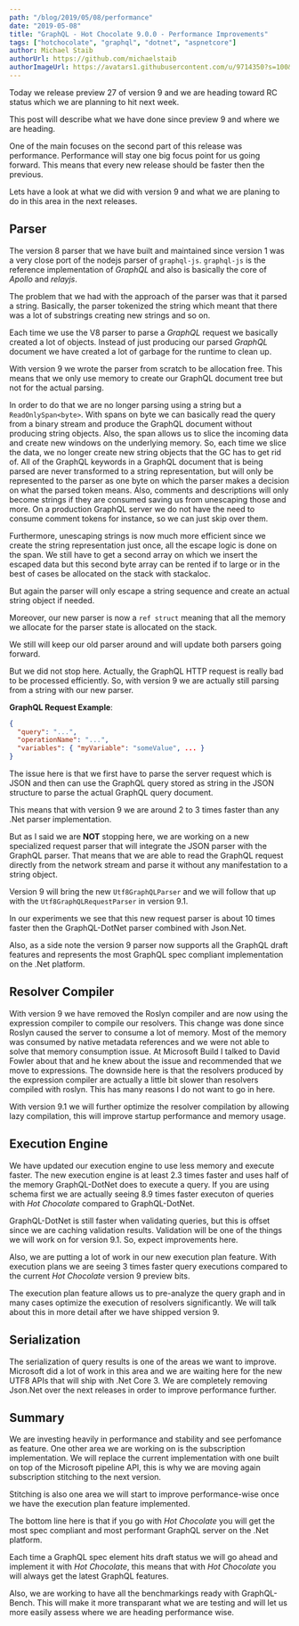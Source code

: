 ```yaml
---
path: "/blog/2019/05/08/performance"
date: "2019-05-08"
title: "GraphQL - Hot Chocolate 9.0.0 - Performance Improvements"
tags: ["hotchocolate", "graphql", "dotnet", "aspnetcore"]
author: Michael Staib
authorUrl: https://github.com/michaelstaib
authorImageUrl: https://avatars1.githubusercontent.com/u/9714350?s=100&v=4
---
```


Today we release preview 27 of version 9 and we are heading toward RC status which we are planning to hit next week.

This post will describe what we have done since preview 9 and where we are heading.

One of the main focuses on the second part of this release was performance. Performance will stay one big focus point for us going forward. This means that every new release should be faster then the previous.

Lets have a look at what we did with version 9 and what we are planing to do in this area in the next releases.

## Parser

The version 8 parser that we have built and maintained since version 1 was a very close port of the nodejs parser of `graphql-js`. `graphql-js` is the reference implementation of _GraphQL_ and also is basically the core of _Apollo_ and _relayjs_.

The problem that we had with the approach of the parser was that it parsed a string. Basically, the parser tokenized the string which meant that there was a lot of substrings creating new strings and so on.

Each time we use the V8 parser to parse a _GraphQL_ request we basically created a lot of objects. Instead of just producing our parsed _GraphQL_ document we have created a lot of garbage for the runtime to clean up.

With version 9 we wrote the parser from scratch to be allocation free. This means that we only use memory to create our GraphQL document tree but not for the actual parsing.

In order to do that we are no longer parsing using a string but a `ReadOnlySpan<byte>`. With spans on byte we can basically read the query from a binary stream and produce the GraphQL document without producing string objects. Also, the span allows us to slice the incoming data and create new windows on the underlying memory. So, each time we slice the data, we no longer create new string objects that the GC has to get rid of. All of the GraphQL keywords in a GraphQL document that is being parsed are never transformed to a string representation, but will only be represented to the parser as one byte on which the parser makes a decision on what the parsed token means. Also, comments and descriptions will only become strings if they are consumed saving us from unescaping those and more. On a production GraphQL server we do not have the need to consume comment tokens for instance, so we can just skip over them.

Furthermore, unescaping strings is now much more efficient since we create the string representation just once, all the escape logic is done on the span. We still have to get a second array on which we insert the escaped data but this second byte array can be rented if to large or in the best of cases be allocated on the stack with stackaloc.

But again the parser will only escape a string sequence and create an actual string object if needed.

Moreover, our new parser is now a `ref struct` meaning that all the memory we allocate for the parser state is allocated on the stack.

We still will keep our old parser around and will update both parsers going forward.

But we did not stop here. Actually, the GraphQL HTTP request is really bad to be processed efficiently. So, with version 9 we are actually still parsing from a string with our new parser.

**GraphQL Request Example**:

```json
{
  "query": "...",
  "operationName": "...",
  "variables": { "myVariable": "someValue", ... }
}
```

The issue here is that we first have to parse the server request which is JSON and then can use the GraphQL query stored as string in the JSON structure to parse the actual GraphQL query document.

This means that with version 9 we are around 2 to 3 times faster than any .Net parser implementation.

But as I said we are **NOT** stopping here, we are working on a new specialized request parser that will integrate the JSON parser with the GraphQL parser. That means that we are able to read the GraphQL request directly from the network stream and parse it without any manifestation to a string object.

Version 9 will bring the new `Utf8GraphQLParser` and we will follow that up with the `Utf8GraphQLRequestParser` in version 9.1.

In our experiments we see that this new request parser is about 10 times faster then the GraphQL-DotNet parser combined with Json.Net.

Also, as a side note the version 9 parser now supports all the GraphQL draft features and represents the most GraphQL spec compliant implementation on the .Net platform.

## Resolver Compiler

With version 9 we have removed the Roslyn compiler and are now using the expression compiler to compile our resolvers. This change was done since Roslyn caused the server to consume a lot of memory. Most of the memory was consumed by native metadata references and we were not able to solve that memory consumption issue. At Microsoft Build I talked to David Fowler about that and he knew about the issue and recommended that we move to expressions. The downside here is that the resolvers produced by the expression compiler are actually a little bit slower than resolvers compiled with roslyn. This has many reasons I do not want to go in here.

With version 9.1 we will further optimize the resolver compilation by allowing lazy compilation, this will improve startup performance and memory usage.

## Execution Engine

We have updated our execution engine to use less memory and execute faster. The new execution engine is at least 2.3 times faster and uses half of the memory GraphQL-DotNet does to execute a query. If you are using schema first we are actually seeing 8.9 times faster executon of queries with _Hot Chocolate_ compared to GraphQL-DotNet.

GraphQL-DotNet is still faster when validating queries, but this is offset since we are caching validation results. Validation will be one of the things we will work on for version 9.1. So, expect improvements here.

Also, we are putting a lot of work in our new execution plan feature. With execution plans we are seeing 3 times faster query executions compared to the current _Hot Chocolate_ version 9 preview bits.

The execution plan feature allows us to pre-analyze the query graph and in many cases optimize the execution of resolvers significantly. We will talk about this in more detail after we have shipped version 9.

## Serialization

The serialization of query results is one of the areas we want to improve. Microsoft did a lot of work in this area and we are waiting here for the new UTF8 APIs that will ship with .Net Core 3. We are completely removing Json.Net over the next releases in order to improve performance further.

## Summary

We are investing heavily in performance and stability and see perfomance as feature. One other area we are working on is the subscription implementation. We will replace the current implementation with one built on top of the Microsoft pipeline API, this is why we are moving again subscription stitching to the next version.

Stitching is also one area we will start to improve performance-wise once we have the execution plan feature implemented.

The bottom line here is that if you go with _Hot Chocolate_ you will get the most spec compliant and most performant GraphQL server on the .Net platform.

Each time a GraphQL spec element hits draft status we will go ahead and implement it with _Hot Chocolate_, this means that with _Hot Chocolate_ you will always get the latest GraphQL features.

Also, we are working to have all the benchmarkings ready with GraphQL-Bench. This will make it more transparant what we are testing and will let us more easily assess where we are heading performance wise.

[hot chocolate]: https://hotchocolate.io
[hot chocolate source code]: https://github.com/ChilliCream/hotchocolate
